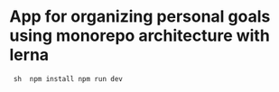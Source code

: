 # App for organizing personal goals using monorepo architecture with lerna

``  sh 
  npm install
  npm run dev
``
  
